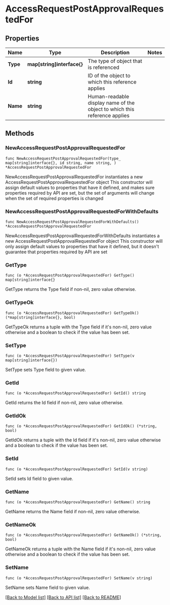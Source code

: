 # AccessRequestPostApprovalRequestedFor

## Properties

Name | Type | Description | Notes
------------ | ------------- | ------------- | -------------
**Type** | **map[string]interface{}** | The type of object that is referenced | 
**Id** | **string** | ID of the object to which this reference applies | 
**Name** | **string** | Human-readable display name of the object to which this reference applies | 

## Methods

### NewAccessRequestPostApprovalRequestedFor

`func NewAccessRequestPostApprovalRequestedFor(type_ map[string]interface{}, id string, name string, ) *AccessRequestPostApprovalRequestedFor`

NewAccessRequestPostApprovalRequestedFor instantiates a new AccessRequestPostApprovalRequestedFor object
This constructor will assign default values to properties that have it defined,
and makes sure properties required by API are set, but the set of arguments
will change when the set of required properties is changed

### NewAccessRequestPostApprovalRequestedForWithDefaults

`func NewAccessRequestPostApprovalRequestedForWithDefaults() *AccessRequestPostApprovalRequestedFor`

NewAccessRequestPostApprovalRequestedForWithDefaults instantiates a new AccessRequestPostApprovalRequestedFor object
This constructor will only assign default values to properties that have it defined,
but it doesn't guarantee that properties required by API are set

### GetType

`func (o *AccessRequestPostApprovalRequestedFor) GetType() map[string]interface{}`

GetType returns the Type field if non-nil, zero value otherwise.

### GetTypeOk

`func (o *AccessRequestPostApprovalRequestedFor) GetTypeOk() (*map[string]interface{}, bool)`

GetTypeOk returns a tuple with the Type field if it's non-nil, zero value otherwise
and a boolean to check if the value has been set.

### SetType

`func (o *AccessRequestPostApprovalRequestedFor) SetType(v map[string]interface{})`

SetType sets Type field to given value.


### GetId

`func (o *AccessRequestPostApprovalRequestedFor) GetId() string`

GetId returns the Id field if non-nil, zero value otherwise.

### GetIdOk

`func (o *AccessRequestPostApprovalRequestedFor) GetIdOk() (*string, bool)`

GetIdOk returns a tuple with the Id field if it's non-nil, zero value otherwise
and a boolean to check if the value has been set.

### SetId

`func (o *AccessRequestPostApprovalRequestedFor) SetId(v string)`

SetId sets Id field to given value.


### GetName

`func (o *AccessRequestPostApprovalRequestedFor) GetName() string`

GetName returns the Name field if non-nil, zero value otherwise.

### GetNameOk

`func (o *AccessRequestPostApprovalRequestedFor) GetNameOk() (*string, bool)`

GetNameOk returns a tuple with the Name field if it's non-nil, zero value otherwise
and a boolean to check if the value has been set.

### SetName

`func (o *AccessRequestPostApprovalRequestedFor) SetName(v string)`

SetName sets Name field to given value.



[[Back to Model list]](../README.md#documentation-for-models) [[Back to API list]](../README.md#documentation-for-api-endpoints) [[Back to README]](../README.md)


